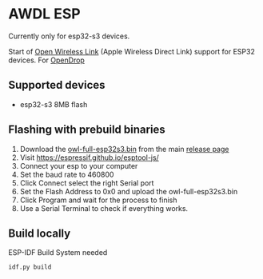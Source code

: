 # AWDL ESP

Currently only for esp32-s3 devices.

Start of [Open Wireless Link](https://github.com/seemoo-lab/owl) (Apple Wireless Direct Link) support for ESP32 devices. For [OpenDrop](https://github.com/seemoo-lab/opendrop)

## Supported devices
- esp32-s3 8MB flash

## Flashing with prebuild binaries
1. Download the [owl-full-esp32s3.bin](https://github.com/archef2000/esp-owl/releases/download/main/owl-full-esp32s3.bin) from the main [release page](https://github.com/archef2000/esp-owl/releases)
2. Visit https://espressif.github.io/esptool-js/
3. Connect your esp to your computer
4. Set the baud rate to 460800
5. Click Connect select the right Serial port
6. Set the Flash Address to 0x0 and upload the owl-full-esp32s3.bin
7. Click Program and wait for the process to finish
8. Use a Serial Terminal to check if everything works.

## Build locally
ESP-IDF Build System needed
```
idf.py build
```
